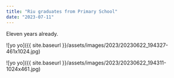 ```yaml
---
title: "Riu graduates from Primary School"
date: "2023-07-11"
---
```


Eleven years already.

![yo yo]({{ site.baseurl }}/assets/images/2023/20230622_194327-461x1024.jpg)

![yo yo]({{ site.baseurl }}/assets/images/2023/20230622_194311-1024x461.jpg)
